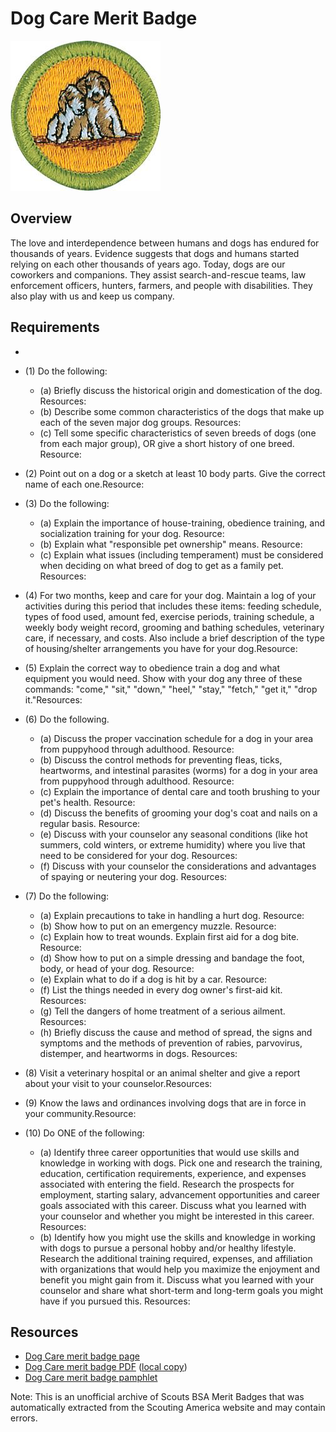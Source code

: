 

# Dog Care Merit Badge

![Dog Care Merit Badge](images/dog-care-merit-badge.jpg)

## Overview



The love and interdependence between humans and dogs has endured for thousands of years. Evidence suggests that dogs and humans started relying on each other thousands of years ago. Today, dogs are our coworkers and companions. They assist search-and-rescue teams, law enforcement officers, hunters, farmers, and people with disabilities. They also play with us and keep us company.

## Requirements

* 
* (1) Do the following:
    * (a) Briefly discuss the historical origin and domestication of the dog. Resources:
    * (b) Describe some common characteristics of the dogs that make up each of the seven major dog groups. Resources:
    * (c) Tell some specific characteristics of seven breeds of dogs (one from each major group), OR give a short history of one breed. Resource:


* (2) Point out on a dog or a sketch at least 10 body parts. Give the correct name of each one.Resource:
* (3) Do the following:
    * (a) Explain the importance of house-training, obedience training, and socialization training for your dog. Resource:
    * (b) Explain what "responsible pet ownership" means. Resource:
    * (c) Explain what issues (including temperament) must be considered when deciding on what breed of dog to get as a family pet. Resources:


* (4) For two months, keep and care for your dog. Maintain a log of your activities during this period that includes these items: feeding schedule, types of food used, amount fed, exercise periods, training schedule, a weekly body weight record, grooming and bathing schedules, veterinary care, if necessary, and costs. Also include a brief description of the type of housing/shelter arrangements you have for your dog.Resource:
* (5) Explain the correct way to obedience train a dog and what equipment you would need. Show with your dog any three of these commands: "come," "sit," "down," "heel," "stay," "fetch," "get it," "drop it."Resources:
* (6) Do the following.
    * (a) Discuss the proper vaccination schedule for a dog in your area from puppyhood through adulthood.  Resource:
    * (b) Discuss the control methods for preventing fleas, ticks, heartworms, and intestinal parasites (worms) for a dog in your area from puppyhood through adulthood. Resource:
    * (c) Explain the importance of dental care and tooth brushing to your pet's health. Resource:
    * (d) Discuss the benefits of grooming your dog's coat and nails on a regular basis.  Resource:
    * (e) Discuss with your counselor any seasonal conditions (like hot summers, cold winters, or extreme humidity) where you live that need to be considered for your dog.  Resources:
    * (f) Discuss with your counselor the considerations and advantages of spaying or neutering your dog. Resources:


* (7) Do the following:
    * (a) Explain precautions to take in handling a hurt dog. Resource:
    * (b) Show how to put on an emergency muzzle.  Resource:
    * (c) Explain how to treat wounds. Explain first aid for a dog bite.  Resource:
    * (d) Show how to put on a simple dressing and bandage the foot, body, or head of your dog. Resource:
    * (e) Explain what to do if a dog is hit by a car. Resource:
    * (f) List the things needed in every dog owner's first-aid kit. Resources:
    * (g) Tell the dangers of home treatment of a serious ailment. Resources:
    * (h) Briefly discuss the cause and method of spread, the signs and symptoms and the methods of prevention of rabies, parvovirus, distemper, and heartworms in dogs. Resources:


* (8) Visit a veterinary hospital or an animal shelter and give a report about your visit to your counselor.Resources:
* (9) Know the laws and ordinances involving dogs that are in force in your community.Resource:
* (10) Do ONE of the following:
    * (a) Identify three career opportunities that would use skills and knowledge in working with dogs. Pick one and research the training, education, certification requirements, experience, and expenses associated with entering the field. Research the prospects for employment, starting salary, advancement opportunities and career goals associated with this career. Discuss what you learned with your counselor and whether you might be interested in this career. Resources:
    * (b) Identify how you might use the skills and knowledge in working with dogs to pursue a personal hobby and/or healthy lifestyle. Research the additional training required, expenses, and affiliation with organizations that would help you maximize the enjoyment and benefit you might gain from it. Discuss what you learned with your counselor and share what short-term and long-term goals you might have if you pursued this. Resources:




## Resources

- [Dog Care merit badge page](https://www.scouting.org/merit-badges/dog-care/)
- [Dog Care merit badge PDF](https://filestore.scouting.org/filestore/Merit_Badge_ReqandRes/Pamphlets/Dog%20Care_2024.pdf) ([local copy](files/dog-care-merit-badge.pdf))
- [Dog Care merit badge pamphlet](https://www.scoutshop.org/bsa-dog-care-merit-badge-pamphlet-661048.html)

Note: This is an unofficial archive of Scouts BSA Merit Badges that was automatically extracted from the Scouting America website and may contain errors.